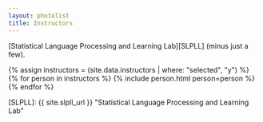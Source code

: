 ```yaml
---
layout: photolist
title: Instructors
---
```


[Statistical Language Processing and Learning Lab][SLPLL] (minus just a few).

{% assign instructors = (site.data.instructors | where: "selected", "y") %}
{% for person in instructors %}
{% include person.html person=person %}
{% endfor %}



[SLPLL]: {{ site.slpll_url }} "Statistical Language Processing and Learning Lab"
